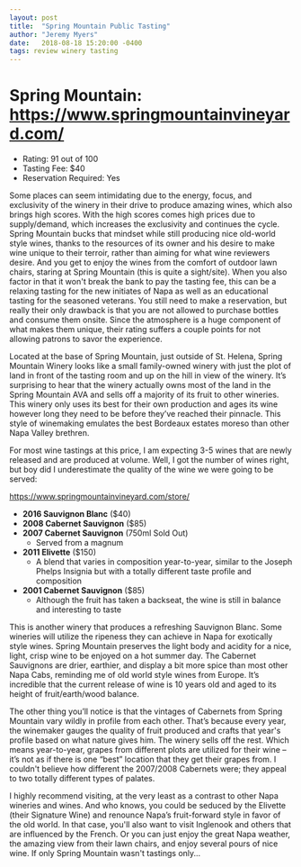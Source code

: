 ```yaml
---
layout: post
title:  "Spring Mountain Public Tasting"
author: "Jeremy Myers"
date:   2018-08-18 15:20:00 -0400
tags: review winery tasting
---
```

# **Spring Mountain**: <https://www.springmountainvineyard.com/>
* Rating: 91 out of 100
* Tasting Fee: $40
* Reservation Required: Yes

Some places can seem intimidating due to the energy, focus, and exclusivity of the winery in their drive to produce amazing wines, which also brings high scores.  With the high scores comes high prices due to supply/demand, which increases the exclusivity and continues the cycle.  Spring Mountain bucks that mindset while still producing nice old-world style wines, thanks to the resources of its owner and his desire to make wine unique to their terroir, rather than aiming for what wine reviewers desire.  And you get to enjoy the wines from the comfort of outdoor lawn chairs, staring at Spring Mountain (this is quite a sight/site).  When you also factor in that it won't break the bank to pay the tasting fee, this can be a relaxing tasting for the new initiates of Napa as well as an educational tasting for the seasoned veterans.  You still need to make a reservation, but really their only drawback is that you are not allowed to purchase bottles and consume them onsite.  Since the atmosphere is a huge component of what makes them unique, their rating suffers a couple points for not allowing patrons to savor the experience.  

Located at the base of Spring Mountain, just outside of St. Helena, Spring Mountain Winery looks like a small family-owned winery with just the plot of land in front of the tasting room and up on the hill in view of the winery.  It’s surprising to hear that the winery actually owns most of the land in the Spring Mountain AVA and sells off a majority of its fruit to other wineries.  This winery only uses its best for their own production and ages its wine however long they need to be before they’ve reached their pinnacle.  This style of winemaking emulates the best Bordeaux estates moreso than other Napa Valley brethren.  

For most wine tastings at this price, I am expecting 3-5 wines that are newly released and are produced at volume.  Well, I got the number of wines right, but boy did I underestimate the quality of the wine we were going to be served:

<https://www.springmountainvineyard.com/store/>
* **2016 Sauvignon Blanc** ($40)
* **2008 Cabernet Sauvignon** ($85)
* **2007 Cabernet Sauvignon** (750ml Sold Out)
  * Served from a magnum
* **2011 Elivette** ($150)
  * A blend that varies in composition year-to-year, similar to the Joseph Phelps Insignia but with a totally different taste profile and composition
* **2001 Cabernet Sauvignon** ($85)
  * Although the fruit has taken a backseat, the wine is still in balance and interesting to taste

This is another winery that produces a refreshing Sauvignon Blanc.  Some wineries will utilize the ripeness they can achieve in Napa for exotically style wines.  Spring Mountain preserves the light body and acidity for a nice, light, crisp wine to be enjoyed on a hot summer day.  The Cabernet Sauvignons are drier, earthier, and display a bit more spice than most other Napa Cabs, reminding me of old world style wines from Europe.  It’s incredible that the current release of wine is 10 years old and aged to its height of fruit/earth/wood balance.  

The other thing you’ll notice is that the vintages of Cabernets from Spring Mountain vary wildly in profile from each other.  That’s because every year, the winemaker gauges the quality of fruit produced and crafts that year's profile based on what nature gives him.  The winery sells off the rest.  Which means year-to-year, grapes from different plots are utilized for their wine – it’s not as if there is one “best” location that they get their grapes from.  I couldn't believe how different the 2007/2008 Cabernets were; they appeal to two totally different types of palates.  

I highly recommend visiting, at the very least as a contrast to other Napa wineries and wines.  And who knows, you could be seduced by the Elivette (their Signature Wine) and renounce Napa’s fruit-forward style in favor of the old world.  In that case, you'll also want to visit Inglenook and others that are influenced by the French.  Or you can just enjoy the great Napa weather, the amazing view from their lawn chairs, and enjoy several pours of nice wine.  If only Spring Mountain wasn't tastings only...

